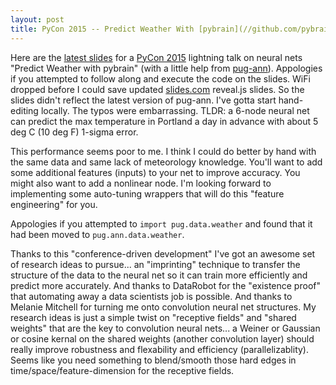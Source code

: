 ```yaml
---
layout: post
title: PyCon 2015 -- Predict Weather With [pybrain](//github.com/pybrain/pybrain)
---
```


Here are the [latest slides](/images/pycon2015-predict-weather-with-pybrain.html) for a [PyCon 2015](http://us.pycon.org/2015/) lightning talk on neural nets "Predict Weather with pybrain" (with a little help from [pug-ann](http://github.com/hobson/pug-ann)). Appologies if you attempted to follow along and execute the code on the slides. WiFi dropped before I could save updated [slides.com](//slides.com/hobsonlane/pycon2015-predict-weather-with-pybrain.html) reveal.js slides. So the slides didn't reflect the latest version of pug-ann. I've gotta start hand-editing locally. The typos were embarrassing. TLDR: a 6-node neural net can predict the max temperature in Portland a day in advance with about 5 deg C (10 deg F) 1-sigma error. 

This performance seems poor to me. I think I could do better by hand with the same data and same lack of meteorology knowledge. You'll want to add some additional features (inputs) to your net to improve accuracy. You might also want to add a nonlinear node. I'm looking forward to implementing some auto-tuning wrappers that will do this "feature engineering" for you.

Appologies if you attempted to `import pug.data.weather` and found that it had been moved to `pug.ann.data.weather`.

Thanks to this "conference-driven development" I've got an awesome set of research ideas to pursue... an "imprinting" technique to transfer the structure of the data to the neural net so it can train more efficiently and predict more accurately. And thanks to DataRobot for the "existence proof" that automating away a data scientists job is possible. And thanks to Melanie Mitchell for turning me onto convolution neural net structures. My research ideas is just a simple twist on "receptive fields" and "shared weights" that are the key to convolution neural nets... a Weiner or Gaussian or cosine kernal on the shared weights (another convolution layer) should really improve robustness and flexability and efficiency (parallelizablity).  Seems like you need something to blend/smooth those hard edges in time/space/feature-dimension for the receptive fields.
